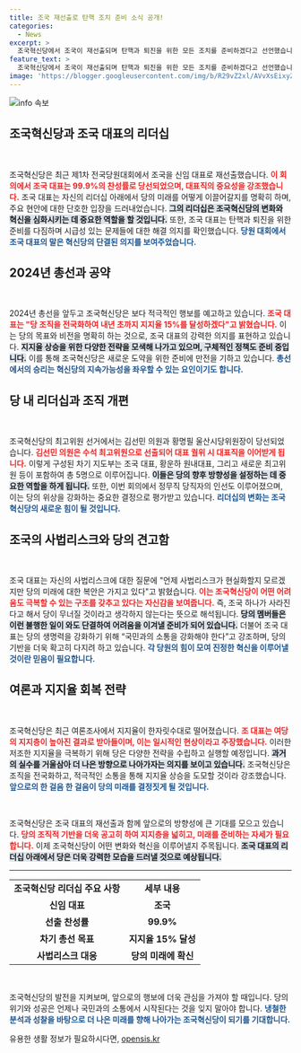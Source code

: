 ```yaml
---
title: 조국 재선출로 탄핵 조치 준비 소식 공개!
categories:
  - News
excerpt: >
  조국혁신당에서 조국이 재선출되며 탄핵과 퇴진을 위한 모든 조치를 준비하겠다고 선언했습니다. 그는 사법리스크에도 당의 결속력을 강조, 지지율 15% 회복을 목표로 삼고 있습니다.
feature_text: >
  조국혁신당에서 조국이 재선출되며 탄핵과 퇴진을 위한 모든 조치를 준비하겠다고 선언했습니다. 그는 사법리스크에도 당의 결속력을 강조, 지지율 15% 회복을 목표로 삼고 있습니다.
image: 'https://blogger.googleusercontent.com/img/b/R29vZ2xl/AVvXsEixyZcFfHzMRdzZMjFBmAUKJYCLCGyLL1o632UiGVXcaFdKo_bkvkuCioo0uUKlGfBVcT3P84aROyZIXSBEx3Aw5nCQ3pTgDom1WDC4m8eifvWiAmWEEVb4x6G_l8C0QH225ldMjyaFvpxGEBGNO37VmDTDMHGhJPq73UglMfDca1-0aw/s1600/blogspot.png'
---
```


<p><img src="https://blogger.googleusercontent.com/img/b/R29vZ2xl/AVvXsEixyZcFfHzMRdzZMjFBmAUKJYCLCGyLL1o632UiGVXcaFdKo_bkvkuCioo0uUKlGfBVcT3P84aROyZIXSBEx3Aw5nCQ3pTgDom1WDC4m8eifvWiAmWEEVb4x6G_l8C0QH225ldMjyaFvpxGEBGNO37VmDTDMHGhJPq73UglMfDca1-0aw/s1600/blogspot.png" alt="info 속보" /></p>

<h2 data-ke-size="size26">조국혁신당과 조국 대표의 리더십</h2>

<p data-ke-size="size16">&nbsp;</p>

<p>조국혁신당은 최근 제1차 전국당원대회에서 조국을 신임 대표로 재선출했습니다. <b><span style="color: #ee2323;">이 회의에서 조국 대표는 99.9%의 찬성률로 당선되었으며, 대표직의 중요성을 강조했습니다.</span></b> 조국 대표는 자신의 리더십 아래에서 당의 미래를 어떻게 이끌어갈지를 명확히 하며, 주요 현안에 대한 단호한 입장을 드러내었습니다. <b><span style="background-color: #21538527;">그의 리더십은 조국혁신당의 변화와 혁신을 심화시키는 데 중요한 역할을 할 것입니다.</span></b> 또한, 조국 대표는 탄핵과 퇴진을 위한 준비를 다짐하며 시급성 있는 문제들에 대한 해결 의지를 확인했습니다. <b><span style="color: #1a5490;">당원 대회에서 조국 대표의 말은 혁신당의 단결된 의지를 보여주었습니다.</span></b></p>

<h2 data-ke-size="size26">2024년 총선과 공약</h2>

<p data-ke-size="size16">&nbsp;</p>

<p>2024년 총선을 앞두고 조국혁신당은 보다 적극적인 행보를 예고하고 있습니다. <b><span style="color: #ee2323;">조국 대표는 "당 조직을 전국화하여 내년 초까지 지지율 15%를 달성하겠다"고 밝혔습니다.</span></b> 이는 당의 목표와 비전을 명확히 하는 것으로, 조국 대표의 강력한 의지를 표현하고 있습니다. <b><span style="background-color: #21538527;">지지율 상승을 위한 다양한 전략을 모색해 나가고 있으며, 구체적인 정책도 준비 중입니다.</span></b> 이를 통해 조국혁신당은 새로운 도약을 위한 준비에 만전을 기하고 있습니다. <b><span style="color: #1a5490;">총선에서의 승리는 혁신당의 지속가능성을 좌우할 수 있는 요인이기도 합니다.</span></b></p>

<h2 data-ke-size="size26">당 내 리더십과 조직 개편</h2>

<p data-ke-size="size16">&nbsp;</p>

<p>조국혁신당의 최고위원 선거에서는 김선민 의원과 황명필 울산시당위원장이 당선되었습니다. <b><span style="color: #ee2323;">김선민 의원은 수석 최고위원으로 선출되어 대표 궐위 시 대표직을 이어받게 됩니다.</span></b> 이렇게 구성된 차기 지도부는 조국 대표, 황운하 원내대표, 그리고 새로운 최고위원 등이 포함하여 총 5명으로 이루어집니다. <b><span style="background-color: #21538527;">이들은 당의 향후 방향성을 설정하는 데 중요한 역할을 하게 됩니다.</span></b> 또한, 이번 회의에서 정무직 당직자의 인선도 이루어졌으며, 이는 당의 위상을 강화하는 중요한 결정으로 평가받고 있습니다. <b><span style="color: #1a5490;">리더십의 변화는 조국혁신당의 새로운 힘이 될 것입니다.</span></b></p>

<h2 data-ke-size="size26">조국의 사법리스크와 당의 견고함</h2>

<p data-ke-size="size16">&nbsp;</p>

<p>조국 대표는 자신의 사법리스크에 대한 질문에 "언제 사법리스크가 현실화할지 모르겠지만 당의 미래에 대한 복안은 가지고 있다"고 밝혔습니다. <b><span style="color: #ee2323;">이는 조국혁신당이 어떤 어려움도 극복할 수 있는 구조를 갖추고 있다는 자신감을 보여줍니다.</span></b> 즉, 조국 하나가 사라진다고 해서 당이 무너질 것이라고 생각하지 않는다는 뜻으로 해석됩니다. <b><span style="background-color: #21538527;">당의 멤버들은 이런 불행한 일이 와도 단결하여 어려움을 이겨낼 준비가 되어 있습니다.</span></b> 더불어 조국 대표는 당의 생명력을 강화하기 위해 “국민과의 소통을 강화해야 한다”고 강조하며, 당의 기반을 더욱 확고히 다지려 하고 있습니다. <b><span style="color: #1a5490;">각 당원의 힘이 모여 진정한 혁신을 이루어낼 것이란 믿음이 필요합니다.</span></b></p>

<h2 data-ke-size="size26">여론과 지지율 회복 전략</h2>

<p data-ke-size="size16">&nbsp;</p>

<p>조국혁신당은 최근 여론조사에서 지지율이 한자릿수대로 떨어졌습니다. <b><span style="color: #ee2323;">조 대표는 여당의 지지층이 높아진 결과로 받아들이며, 이는 일시적인 현상이라고 주장했습니다.</span></b> 이러한 저조한 지지율을 극복하기 위해 당은 다양한 전략을 수립하고 실행할 예정입니다. <b><span style="background-color: #21538527;">과거의 실수를 거울삼아 더 나은 방향으로 나아가자는 의지를 보이고 있습니다.</span></b> 조국혁신당은 조직을 전국화하고, 적극적인 소통을 통해 지지율 상승을 도모할 것이라 강조했습니다. <b><span style="color: #1a5490;">앞으로의 한 걸음 한 걸음이 당의 미래를 결정짓게 될 것입니다.</span></b></p>

<p data-ke-size="size16">&nbsp;</p>

<p>조국혁신당은 조국 대표의 재선출과 함께 앞으로의 방향성에 큰 기대를 모으고 있습니다. <b><span style="color: #ee2323;">당의 조직적 기반을 더욱 공고히 하여 지지층을 넓히고, 미래를 준비하는 자세가 필요합니다.</span></b> 이제 조국혁신당이 어떤 변화와 혁신을 이루어낼지 주목됩니다. <b><span style="background-color: #21538527;">조국 대표의 리더십 아래에서 당은 더욱 강력한 모습을 드러낼 것으로 예상됩니다.</span></b> </p>

<hr>

<table>
<tr>
<td style="text-align: center; height: 17px;"><b>조국혁신당 리더십 주요 사항</b></td>
<td style="text-align: center; height: 17px;"><b>세부 내용</b></td>
</tr>
<tr>
<td style="text-align: center; height: 17px;"><b>신임 대표</b></td>
<td style="text-align: center; height: 17px;"><b>조국</b></td>
</tr>
<tr>
<td style="text-align: center; height: 17px;"><b>선출 찬성률</b></td>
<td style="text-align: center; height: 17px;"><b>99.9%</b></td>
</tr>
<tr>
<td style="text-align: center; height: 17px;"><b>차기 총선 목표</b></td>
<td style="text-align: center; height: 17px;"><b>지지율 15% 달성</b></td>
</tr>
<tr>
<td style="text-align: center; height: 17px;"><b>사법리스크 대응</b></td>
<td style="text-align: center; height: 17px;"><b>당의 미래에 확신</b></td>
</tr>
</table>

<p data-ke-size="size16">&nbsp;</p>

<p>조국혁신당의 발전을 지켜보며, 앞으로의 행보에 더욱 관심을 가져야 할 때입니다. 당의 위기와 성공은 언제나 국민과의 소통에서 시작된다는 것을 잊지 말아야 합니다. <b><span style="color: #1a5490;">냉철한 분석과 성찰을 바탕으로 더 나은 미래를 향해 나아가는 조국혁신당이 되기를 기대합니다.</span></b></p>
유용한 생활 정보가 필요하시다면, <a href="https://opensis.kr" rel="dofollow">opensis.kr</a>


